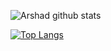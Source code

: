 <!--
### Hi there 👋

**arshadkazmi42/arshadkazmi42** is a ✨ _special_ ✨ repository because its `README.md` (this file) appears on your GitHub profile.

Here are some ideas to get you started:

- 🔭 I’m currently working on ...
- 🌱 I’m currently learning ...
- 👯 I’m looking to collaborate on ...
- 🤔 I’m looking for help with ...
- 💬 Ask me about ...
- 📫 How to reach me: ...
- 😄 Pronouns: ...
- ⚡ Fun fact: ...
-->

![Arshad github stats](https://github-readme-stats.vercel.app/api?username=arshadkazmi42&show_icons=true&count_private=true&theme=dracula)

[![Top Langs](https://github-readme-stats.vercel.app/api/top-langs/?username=arshadkazmi42&layout=compact&theme=dracula&show_owner=true)](https://github.com/anuraghazra/github-readme-stats)
